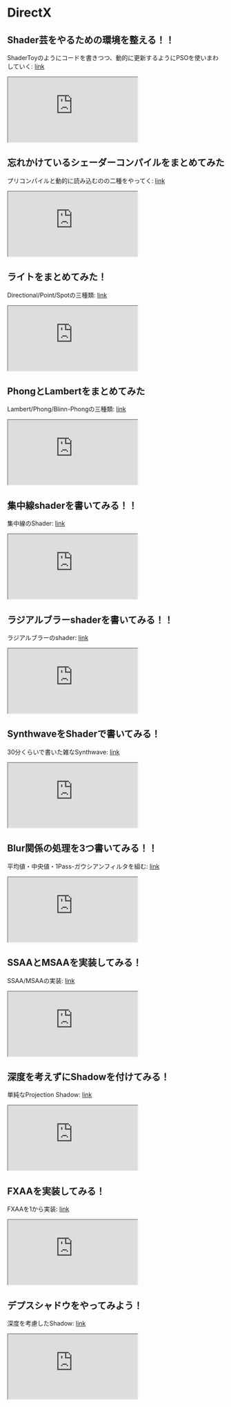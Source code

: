 # DirectX
## Shader芸をやるための環境を整える！！
ShaderToyのようにコードを書きつつ、動的に更新するようにPSOを使いまわしていく:
[link](https://youtu.be/kSBiJ8A143c)
<div>
<iframe src="https://www.youtube.com/embed/kSBiJ8A143c"></iframe>
</div>

## 忘れかけているシェーダーコンパイルをまとめてみた
プリコンパイルと動的に読み込むのの二種をやってく:
[link](https://youtu.be/WgPJuRAsyj0)
<div>
<iframe src="https://www.youtube.com/embed/WgPJuRAsyj0"></iframe>
</div>

## ライトをまとめてみた！
Directional/Point/Spotの三種類:
[link](https://youtu.be/yaIO93brcOs)
<div>
<iframe src="https://www.youtube.com/embed/yaIO93brcOs"></iframe>
</div>

## PhongとLambertをまとめてみた
Lambert/Phong/Blinn-Phongの三種類:
[link](https://youtu.be/C3G-wq_Zqog)
<div>
<iframe src="https://www.youtube.com/embed/C3G-wq_Zqog"></iframe>
</div>

## 集中線shaderを書いてみる！！
集中線のShader:
[link](https://youtu.be/a1_F3COBZfM)
<div>
<iframe src="https://www.youtube.com/embed/a1_F3COBZfM"></iframe>
</div>

## ラジアルブラーshaderを書いてみる！！
ラジアルブラーのshader:
[link](https://youtu.be/CG108YfOZN8)
<div>
<iframe src="https://www.youtube.com/embed/CG108YfOZN8"></iframe>
</div>

## SynthwaveをShaderで書いてみる！
30分くらいで書いた雑なSynthwave:
[link](https://youtu.be/Ja8b40hLYQk)
<div>
<iframe src="https://www.youtube.com/embed/Ja8b40hLYQk"></iframe>
</div>

## Blur関係の処理を3つ書いてみる！！
平均値・中央値・1Pass-ガウシアンフィルタを組む:
[link](https://youtu.be/zm-NbJyQamg)
<div>
<iframe src="https://www.youtube.com/embed/zm-NbJyQamg"></iframe>
</div>

## SSAAとMSAAを実装してみる！
SSAA/MSAAの実装:
[link](https://youtu.be/Ckjz-Tf6ZJo)
<div>
<iframe src="https://www.youtube.com/embed/Ckjz-Tf6ZJo"></iframe>
</div>

## 深度を考えずにShadowを付けてみる！
単純なProjection Shadow:
[link](https://youtu.be/RJvdGrEr5jI)
<div>
<iframe src="https://www.youtube.com/embed/RJvdGrEr5jI"></iframe>
</div>

## FXAAを実装してみる！
FXAAを1から実装:
[link](https://youtu.be/dHEjkMiliB0)
<div>
<iframe src="https://www.youtube.com/embed/dHEjkMiliB0"></iframe>
</div>

## デプスシャドウをやってみよう！
深度を考慮したShadow:
[link](https://youtu.be/X9DUtOVK-Vg)
<div>
<iframe src="https://www.youtube.com/embed/X9DUtOVK-Vg"></iframe>
</div>